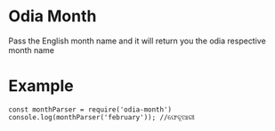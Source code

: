 # Odia Month

Pass the English month name and it will return you the odia respective month name

# Example
```
const monthParser = require('odia-month')
console.log(monthParser('february')); //ଫେବୃଆରୀ
```